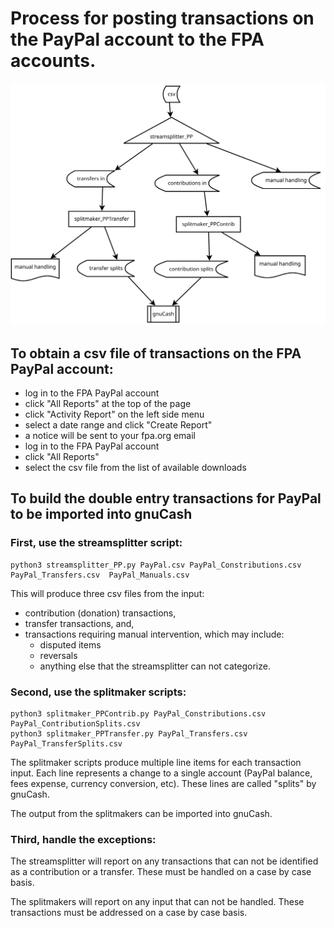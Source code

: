 # Process for posting transactions on the PayPal account to the FPA accounts.

![OpenCollective Processing](./PayPalTransactionProcessing.svg)

## To obtain a csv file of transactions on the FPA PayPal account:
* log in to the FPA PayPal account
* click "All Reports" at the top of the page
* click "Activity Report" on the left side menu
* select a date range and click "Create Report"
* a notice will be sent to your fpa.org email
* log in to the FPA PayPal account
* click "All Reports"
* select the csv file from the list of available downloads

## To build the double entry transactions for PayPal to be imported into gnuCash

### First, use the streamsplitter script:
    python3 streamsplitter_PP.py PayPal.csv PayPal_Constributions.csv PayPal_Transfers.csv  PayPal_Manuals.csv

This will produce three csv files from the input:
* contribution (donation) transactions,
* transfer transactions, and,
* transactions requiring manual intervention, which may include: 
    * disputed items
    * reversals
    * anything else that the streamsplitter can not categorize.

### Second, use the splitmaker scripts:
    python3 splitmaker_PPContrib.py PayPal_Constributions.csv PayPal_ContributionSplits.csv
    python3 splitmaker_PPTransfer.py PayPal_Transfers.csv PayPal_TransferSplits.csv

The splitmaker scripts produce multiple line items for each transaction input.  Each line represents a change to a
single account (PayPal balance, fees expense, currency conversion, etc).  These lines are called "splits" by gnuCash.

The output from the splitmakers can be imported into gnuCash.

### Third, handle the exceptions:
The streamsplitter will report on any transactions that can not be identified as a contribution or a transfer.  These 
must be handled on a case by case basis.

The splitmakers will report on any input that can not be handled.  These transactions must be 
addressed on a case by case basis.

